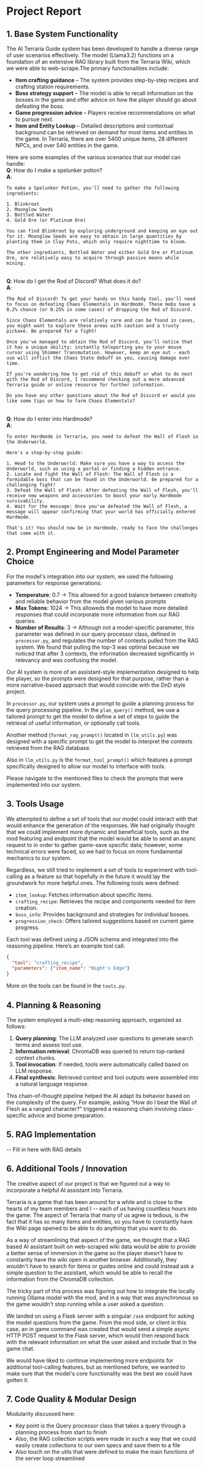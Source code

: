 # Project Report

## 1. Base System Functionality

The AI Terraria Guide system has been developed to handle a diverse range of user scenarios effectively. The model (Llama3.2) functions on a foundation of an extensive RAG library built from the Terraria Wiki, which we were able to web-scrape.The primary functionalities include:

* **Item crafting guidance** – The system provides step-by-step recipes and crafting station requirements.
* **Boss strategy support** – The model is able to recall information on the bosses in the game and offer advice on how the player should go about defeating the boss.
* **Game progression advice** – Players receive recommendations on what to pursue next.
* **Item and Entity Lookup** – Detailed descriptions and contextual background can be retrieved on demand for most items and entities in the game. In Terraria, there are over 5400 unique items, 28 different NPCs, and over 540 entities in the game.

Here are some examples of the various scenarios that our model can handle:
<Br>**Q**: How do I make a spelunker potion? 
<Br>**A**: 
```
To make a Spelunker Potion, you'll need to gather the following ingredients:

1. Blinkroot
2. Moonglow Seeds
3. Bottled Water
4. Gold Ore (or Platinum Ore)

You can find Blinkroot by exploring underground and keeping an eye out for it. Moonglow Seeds are easy to obtain in large quantities by planting them in Clay Pots, which only require nighttime to bloom.

The other ingredients, Bottled Water and either Gold Ore or Platinum Ore, are relatively easy to acquire through passive means while mining.
```

<Br>**Q**: How do I get the Rod of Discord? What does it do?
<Br>**A**: 
```
The Rod of Discord! To get your hands on this handy tool, you'll need to focus on defeating Chaos Elementals in Hardmode. These mobs have a 0.2% chance (or 0.25% in some cases) of dropping the Rod of Discord.

Since Chaos Elementals are relatively rare and can be found in caves, you might want to explore these areas with caution and a trusty pickaxe. Be prepared for a fight!

Once you've managed to obtain the Rod of Discord, you'll notice that it has a unique ability: instantly teleporting you to your mouse cursor using Shimmer Transmutation. However, keep an eye out - each use will inflict the Chaos State debuff on you, causing damage over time.

If you're wondering how to get rid of this debuff or what to do next with the Rod of Discord, I recommend checking out a more advanced Terraria guide or online resource for further information.

Do you have any other questions about the Rod of Discord or would you like some tips on how to farm Chaos Elementals?
```

<Br>**Q**: How do I enter into Hardmode?
<Br>**A**: 
```
To enter Hardmode in Terraria, you need to defeat the Wall of Flesh in the Underworld.

Here's a step-by-step guide:

1. Head to the Underworld: Make sure you have a way to access the Underworld, such as using a portal or finding a hidden entrance.
2. Locate and fight the Wall of Flesh: The Wall of Flesh is a formidable boss that can be found in the Underworld. Be prepared for a challenging fight!
3. Defeat the Wall of Flesh: After defeating the Wall of Flesh, you'll receive new weapons and accessories to boost your early Hardmode survivability.
4. Wait for the message: Once you've defeated the Wall of Flesh, a message will appear confirming that your world has officially entered Hardmode.

That's it! You should now be in Hardmode, ready to face the challenges that come with it.
```


## 2. Prompt Engineering and Model Parameter Choice

For the model's integration into our system, we used the following parameters for response generations:
* **Temperature**: 0.7 -> This allowed for a good balance between creativity and reliable behavior from the model given various prompts
* **Max Tokens**: 1024 -> This alloweds the model to have more detailed responses that could incorporate more information from our RAG queries.
* **Number of Results**: 3 -> Although not a model-specific parameter, this parameter was defined in our query processor class, defined in `processor.py`, and regulates the number of contexts pulled from the RAG system. We found that pulling the top-3 was optimal because we noticed that after 3 contexts, the information decreased significantly in relevancy and was confusing the model.

Our AI system is more of an assistant-style implementation designed to help the player, so the prompts were designed for that purpose, rather than a more narrative-based approach that would coincide with the DnD style project. 

In `processor.py`, our system uses a prompt to guide a planning process for the query processing pipeline. In the `plan_query()` method, we use a tailored prompt to get the model to define a set of steps to guide the retrieval of useful information, or optionally call tools. 

Another method (`format_rag_prompt()` located in `llm_utils.py`) was designed with a specific prompt to get the model to interpret the contexts retrieved from the RAG database.

Also in `llm_utils.py` is the `format_tool_prompt()` which features a prompt specifically designed to allow our model to interface with tools.

Please navigate to the mentioned files to check the prompts that were implemented into our system.

## 3. Tools Usage

We attempted to define a set of tools that our model could interact with that would enhance the generation of the responses. We had originally thought that we could implement more dynamic and beneficial tools, such as the mod featuring and endpoint that the model would be able to send an async request to in order to gather game-save specific data; however, some technical errors were faced, so we had to focus on more fundamental mechanics to our system.

Regardless, we still tried to implement a set of tools to experiment with tool-calling as a feature so that hopefully in the future it would lay the groundwork for more helpful ones. The following tools were defined:

* `item_lookup`: Fetches information about specific items.
* `crafting_recipe`: Retrieves the recipe and components needed for item creation.
* `boss_info`: Provides background and strategies for individual bosses.
* `progression_check`: Offers tailored suggestions based on current game progress.

Each tool was defined using a JSON schema and integrated into the reasoning pipeline. Here’s an example tool call:

```json
{
  "tool": "crafting_recipe",
  "parameters": {"item_name": "Night's Edge"}
}
```

More on the tools can be found in the `tools.py`.

## 4. Planning & Reasoning

The system employed a multi-step reasoning approach, organized as follows:

1. **Query planning**: The LLM analyzed user questions to generate search terms and assess tool use.
2. **Information retrieval**: ChromaDB was queried to return top-ranked context chunks.
3. **Tool invocation**: If needed, tools were automatically called based on LLM response.
4. **Final synthesis**: Retrieved context and tool outputs were assembled into a natural language response.

This chain-of-thought pipeline helped the AI adapt its behavior based on the complexity of the query. For example, asking “How do I beat the Wall of Flesh as a ranged character?” triggered a reasoning chain involving class-specific advice and biome preparation.

## 5. RAG Implementation

-- Fill in here with RAG details

## 6. Additional Tools / Innovation

The creative aspect of our project is that we figured out a way to incorporate a helpful AI assistant into Terraria. 

Terraria is a game that has been around for a while and is close to the hearts of my team members and I -- each of us having countless hours into the game. The aspect of Terraria that many of us agree is tedious, is the fact that it has so many items and entities, so you have to constantly have the Wiki page opened to be able to do anything that you want to do. 

As a way of streamlining that aspect of the game, we thought that a RAG based AI assistant built on web-scraped wiki data would be able to provide a better sense of immersion in the game so the player doesn't have to constantly have the wiki open in another browser. Additionally, they wouldn't have to search for items or guides online and could instead ask a simple question to the assistant, which would be able to recall the information from the ChromaDB collection.

The tricky part of this process was figuring out how to integrate the locally running Ollama model with the mod, and in a way that was asynchronous so the game wouldn't stop running while a user asked a question.

We landed on using a Flask server with a singular `/ask` endpoint for asking the model questions from the game. From the mod side, or client in this case, an in game command was created that would send a simple async HTTP POST request to the Flask server, which would then respond back with the relevant information on what the user asked and include that in the game chat.

We would have liked to continue implementing more endpoints for additional tool-calling features, but as mentioned before, we wanted to make sure that the model's core functionality was the best we could have gotten it.

## 7. Code Quality & Modular Design

Modularity discussed here:

- Key point is the Query processor class that takes a query through a planning process from start to finish
- Also, the RAG collection scripts were made in such a way that we could easily create collections to our own specs and save them to a file
- Also touch on the utils that were defined to make the main functions of the server loop streamlined
